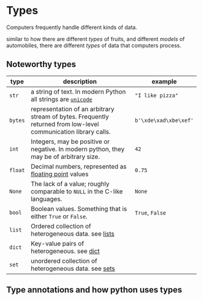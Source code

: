 # Types

Computers frequently handle different kinds of data.

similar to how there are different *types* of fruits, and different *models* of automobiles, there are
different *types* of data that computers process.

## Noteworthy types

| type | description | example |
 -------| ---------| ------- 
| `str` | a string of text. In modern Python all strings are [`unicode`](https://en.wikipedia.org/wiki/Unicode) | `"I like pizza"`
| `bytes` | representation of an arbitrary stream of bytes. Frequently returned from low-level communication library calls. | `b'\xde\xad\xbe\xef'` |
| `int` | Integers, may be positive or negative. In modern python, they may be of arbitrary size. | `42` |
| `float` | Decimal numbers, represented as [floating point](https://www.eng.auburn.edu/~nelsovp/courses/elec5200_6200/ELEC5200_6200%20Chapter%203%20Float.pdf) values | `0.75` |
| `None` | The lack of a value; roughly comparable to `NULL` in the C-like languages. | `None` |
| `bool` | Boolean values. Something that is either `True` or `False`. | `True`, `False` |
| `list` | Ordered collection of heterogeneous data. see [lists](basic_containers/lists.md)
| `dict` | Key-value pairs of heterogeneous. see [dict](basic_containers/lists.md)
| `set` | unordered collection of heterogeneous data. see [sets](basic_containers/sets.md)


## Type annotations and how python uses types